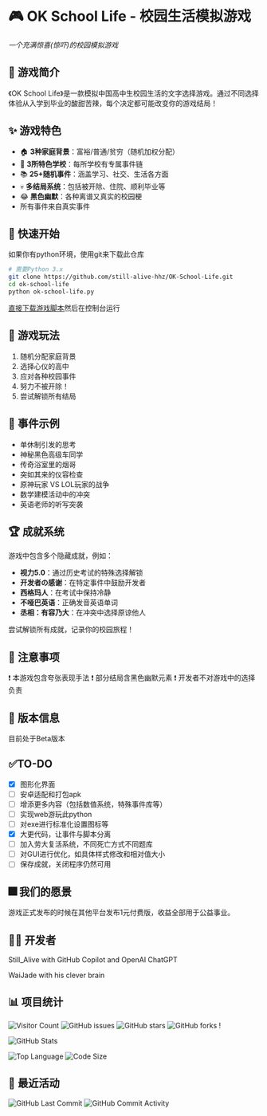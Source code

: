 # 🎮 OK School Life - 校园生活模拟游戏

*一个充满惊喜(惊吓)的校园模拟游戏*

## 📖 游戏简介

《OK School Life》是一款模拟中国高中生校园生活的文字选择游戏。通过不同选择体验从入学到毕业的酸甜苦辣，每个决定都可能改变你的游戏结局！

## ✨ 游戏特色

- 🏠 **3种家庭背景**：富裕/普通/贫穷（随机加权分配）
- 🏫 **3所特色学校**：每所学校有专属事件链
- 📚 **25+随机事件**：涵盖学习、社交、生活各方面
- 💀 **多结局系统**：包括被开除、住院、顺利毕业等
- 😂 **黑色幽默**：各种离谱又真实的校园梗
- 所有事件来自真实事件

## 🚀 快速开始

如果你有python环境，使用git来下载此仓库

```bash
# 需要Python 3.x
git clone https://github.com/still-alive-hhz/OK-School-Life.git
cd ok-school-life
python ok-school-life.py
```

[直接下载游戏脚本](https://github.com/ff9d0362-7cad-4f06-8527-6efaf9ea21f5)然后在控制台运行

## 🎯 游戏玩法

1. 随机分配家庭背景
2. 选择心仪的高中
3. 应对各种校园事件
4. 努力不被开除！
5. 尝试解锁所有结局

## 📜 事件示例

- 单休制引发的思考
- 神秘黑色高级车同学
- 传奇浴室里的烟哥
- 突如其来的仪容检查
- 原神玩家 VS LOL玩家的战争
- 数学建模活动中的冲突
- 英语老师的听写突袭

## 🏆 成就系统

游戏中包含多个隐藏成就，例如：

- **视力5.0**：通过历史考试的特殊选择解锁
- **开发者の感谢**：在特定事件中鼓励开发者
- **西格玛人**：在考试中保持冷静
- **不哑巴英语**：正确发音英语单词
- **丞相：有容乃大**：在冲突中选择原谅他人

尝试解锁所有成就，记录你的校园旅程！

## 📌 注意事项

❗ 本游戏包含夸张表现手法
❗ 部分结局含黑色幽默元素
❗ 开发者不对游戏中的选择负责

## 📅 版本信息

目前处于Beta版本

## ✅TO-DO

* [x] 图形化界面
* [ ] 安卓适配和打包apk
* [ ] 增添更多内容（包括数值系统，特殊事件库等）
* [ ] 实现web游玩此python
* [ ] 对exe进行标准化设置图标等
* [x] 大更代码，让事件与脚本分离
* [ ] 加入劳大复活系统，不同死亡方式不同题库
* [ ] 对GUI进行优化，如具体样式修改和相对值大小
* [ ] 保存成就，关闭程序仍然可用

## 🎆 我们的愿景

游戏正式发布的时候在其他平台发布1元付费版，收益全部用于公益事业。

## 👨‍💻 开发者

Still_Alive with GitHub Copilot and OpenAI ChatGPT

WaiJade with his clever brain

## 📊 项目统计

![Visitor Count](https://visitor-badge.laobi.icu/badge?page_id=still-alive-hhz.OK-School-Life) ![GitHub issues](https://img.shields.io/github/issues/still-alive-hhz/OK-School-Life)
![GitHub stars](https://img.shields.io/github/stars/still-alive-hhz/OK-School-Life?style=social) ![GitHub forks](https://img.shields.io/github/forks/still-alive-hhz/OK-School-Life) !

![GitHub Stats](https://github-readme-stats.vercel.app/api/pin/?username=still-alive-hhz&repo=OK-School-Life&show_owner=true)

![Top Language](https://img.shields.io/github/languages/top/still-alive-hhz/OK-School-Life) ![Code Size](https://img.shields.io/github/languages/code-size/still-alive-hhz/OK-School-Life)

## 🌟 最近活动

![GitHub Last Commit](https://img.shields.io/github/last-commit/still-alive-hhz/OK-School-Life) ![GitHub Commit Activity](https://img.shields.io/github/commit-activity/y/still-alive-hhz/OK-School-Life)




